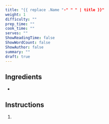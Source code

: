 ```yaml
---
title: "{{ replace .Name "-" " " | title }}"
weight: 1
difficulty: ""
prep_time: ""
cook_time: ""
serves: ""
ShowReadingTime: false
ShowWordCount: false
ShowAuthor: false
summary: ""
draft: true
---
```


## Ingredients

- 

## Instructions

1. 
